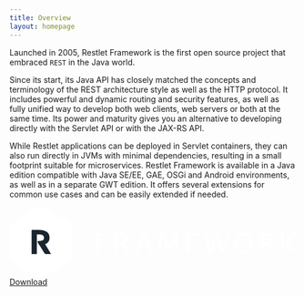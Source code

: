 ```yaml
---
title: Overview
layout: homepage
---
```

Launched in 2005, Restlet Framework is the first open source project that embraced `REST` in the Java world.

Since its start, its Java API has closely matched the concepts and terminology of the REST architecture style as well as the HTTP protocol. It includes powerful and dynamic routing and security features, as well as fully unified way to develop both web clients, web servers or both at the same time. Its power and maturity gives you an alternative to developing directly with the Servlet API or with the JAX-RS API.

While Restlet applications can be deployed in Servlet containers, they can also run directly in JVMs with minimal dependencies, resulting in a small footprint suitable for microservices. Restlet Framework is available in a Java edition compatible with Java SE/EE, GAE, OSGi and Android environments, as well as in a separate GWT edition. It offers several extensions for common use cases and can be easily extended if needed.

<div class="m-cta cta-darkblue">
    <svg xmlns="http://www.w3.org/2000/svg" id="elements" width="1040.95" height="255.89" viewBox="0 0 1040.95 255.89" class="svg replaced-svg">
        <title>restlet_icons_screen</title>
        <g>
            <path d="M13.62,54.2L100.73,3.58a26.45,26.45,0,0,1,26.57,0l87.2,50.62A27,27,0,0,1,228,77.32V178.57a27,27,0,0,1-13.46,23.12l-87,50.62a26.38,26.38,0,0,1-26.53,0L13.65,201.69A27.13,27.13,0,0,1,0,178.57V77.32A27.11,27.11,0,0,1,13.62,54.2Z" fill="#fff"></path>
            <path d="M132.71,170.76a6.16,6.16,0,0,1,.73.24h17c-1.5-4-19.69-33.31-21.43-35.47a27.66,27.66,0,0,0,12-9c2.78-3.78,4.17-8.75,4.17-14.82,0-9.72-3.45-17-10.34-21.64S118.08,83,105.12,83H82.6c-1.8,0-2.6,1.15-2.6,2.89V171H99V139h0.27L99,123.62V99.82c1-.08,5.7,0,7.11,0,6.23,0,11,.89,14.21,2.68s4.83,4.8,4.83,9c0,4.4-1.56,7.71-4.72,9.54S112.06,124,104.75,124h-0.27c-2.85,0-3.8,1.22-2.64,4l7,11.21c1.42,1.7,13.71,21.39,18.29,28.91A6.86,6.86,0,0,0,132.71,170.76Z" fill="#1b252f"></path>
        </g>
        <g>
            <path d="M315.51,165.4V95.15h42.38v8.41H325.34v21.19h28.89v8.31H325.34V165.4h-9.83Z" fill="#fff"></path>
            <path d="M417,136q1.62,2,4.11,5.32t5.12,7.3q2.63,4,5.22,8.36a85.38,85.38,0,0,1,4.41,8.41H425.1q-2-3.85-4.41-7.81T415.87,150q-2.43-3.6-4.82-6.74t-4.31-5.47c-0.88.07-1.77,0.1-2.69,0.1H392.45V165.4h-9.83V96.16a55.66,55.66,0,0,1,9.28-1.37q5.12-.36,9.38-0.35,14.8,0,22.56,5.58t7.76,16.62a19.47,19.47,0,0,1-3.7,12A21.84,21.84,0,0,1,417,136Zm-14.9-32.95q-6.29,0-9.63.3v26.46h7a73.94,73.94,0,0,0,9.12-.51,20.64,20.64,0,0,0,6.84-1.93,10.29,10.29,0,0,0,4.31-4,13.43,13.43,0,0,0,1.52-6.84,13,13,0,0,0-1.52-6.59,11.26,11.26,0,0,0-4.11-4.16,17.92,17.92,0,0,0-6.08-2.13A43.4,43.4,0,0,0,402.08,103.06Z" fill="#fff"></path>
            <path d="M508.83,165.4q-1.73-4.56-3.24-9t-3.14-9H470.61l-6.39,17.94H454q4.06-11.15,7.6-20.63t6.94-18q3.4-8.52,6.74-16.27t7-15.36h9q3.65,7.6,7,15.36T505,126.78q3.4,8.52,6.95,18t7.6,20.63H508.83Zm-9.23-26.05q-3.25-8.82-6.44-17.08t-6.64-15.87q-3.55,7.6-6.74,15.87t-6.34,17.08h26.16Z" fill="#fff"></path>
            <path d="M573.31,155.67q-1-2.43-2.69-6.18t-3.6-8.11q-1.93-4.36-4.11-9t-4.11-8.72q-1.93-4.11-3.6-7.35t-2.69-5q-1.12,12-1.82,25.9t-1.22,28.13h-9.63q0.4-9.12.91-18.4t1.17-18.25q0.66-9,1.42-17.49T545,95.15h8.62q2.74,4.46,5.88,10.54t6.29,12.72q3.14,6.64,6.08,13.28t5.37,12.11l5.37-12.11q2.94-6.64,6.08-13.28T595,105.69q3.14-6.08,5.88-10.54h8.62q3.44,34,5.17,70.25H605q-0.51-14.19-1.22-28.13T602,111.37q-1,1.72-2.69,5t-3.6,7.35l-4.11,8.72q-2.18,4.62-4.11,9t-3.6,8.11q-1.67,3.75-2.69,6.18h-7.91Z" fill="#fff"></path>
            <path d="M642.75,165.4V95.15h42.88v8.41h-33v20.88H682v8.21h-29.4V157h35.58v8.41H642.75Z" fill="#fff"></path>
            <path d="M751.72,117.75q-4.26,13.59-8.62,25.14t-8.72,22.5h-9.83q-5.38-15.51-9.48-32.75t-7.65-37.51h10.34q1.42,7.91,2.94,15.81t3.14,15.36q1.62,7.45,3.24,14.25t3.35,12.57q4.05-10.64,8.62-23.37t8.52-26.31h8.51q4,13.58,8.62,26.31t8.72,23.37q1.62-5.68,3.24-12.47t3.19-14.24q1.57-7.45,3.09-15.41t2.94-15.87h10q-3.65,20.28-7.76,37.51t-9.38,32.75H769q-4.46-10.95-8.72-22.5T751.72,117.75Z" fill="#fff"></path>
            <path d="M815.69,130.23a43.63,43.63,0,0,1,2.69-15.92,32.91,32.91,0,0,1,7.3-11.5,30.23,30.23,0,0,1,10.74-6.95,36.39,36.39,0,0,1,13-2.33,35.3,35.3,0,0,1,12.82,2.33,29.93,29.93,0,0,1,10.59,6.95,33.3,33.3,0,0,1,7.25,11.5,43.63,43.63,0,0,1,2.69,15.92,43.6,43.6,0,0,1-2.69,15.92,33.25,33.25,0,0,1-7.25,11.5,29.9,29.9,0,0,1-10.59,6.95,35.3,35.3,0,0,1-12.82,2.33,36.39,36.39,0,0,1-13-2.33,30.19,30.19,0,0,1-10.74-6.95,32.86,32.86,0,0,1-7.3-11.5A43.6,43.6,0,0,1,815.69,130.23Zm10.34,0a38.93,38.93,0,0,0,1.62,11.61,26,26,0,0,0,4.61,8.87,20.16,20.16,0,0,0,7.3,5.62,22.93,22.93,0,0,0,9.68,2,22.6,22.6,0,0,0,9.63-2,20.3,20.3,0,0,0,7.25-5.62,26,26,0,0,0,4.61-8.87,42.32,42.32,0,0,0,0-23.22,26,26,0,0,0-4.61-8.87,20.33,20.33,0,0,0-7.25-5.62,22.6,22.6,0,0,0-9.63-2,22.93,22.93,0,0,0-9.68,2,20.19,20.19,0,0,0-7.3,5.62,26,26,0,0,0-4.61,8.87A38.94,38.94,0,0,0,826,130.23Z" fill="#fff"></path>
            <path d="M944.44,136q1.62,2,4.11,5.32t5.12,7.3q2.63,4,5.22,8.36a85.38,85.38,0,0,1,4.41,8.41H952.55q-2-3.85-4.41-7.81T943.32,150q-2.43-3.6-4.82-6.74t-4.31-5.47c-0.88.07-1.77,0.1-2.69,0.1H919.9V165.4h-9.83V96.16a55.66,55.66,0,0,1,9.28-1.37q5.12-.36,9.38-0.35,14.8,0,22.56,5.58T959,116.64a19.47,19.47,0,0,1-3.7,12A21.84,21.84,0,0,1,944.44,136Zm-14.9-32.95q-6.29,0-9.63.3v26.46h7a73.94,73.94,0,0,0,9.12-.51,20.64,20.64,0,0,0,6.84-1.93,10.29,10.29,0,0,0,4.31-4,13.43,13.43,0,0,0,1.52-6.84,13,13,0,0,0-1.52-6.59,11.26,11.26,0,0,0-4.11-4.16,17.92,17.92,0,0,0-6.08-2.13A43.4,43.4,0,0,0,929.54,103.06Z" fill="#fff"></path>
            <path d="M1038.51,95.15q-3.14,3.45-7.1,7.65t-8.26,8.62q-4.31,4.41-8.57,8.67t-8,7.91a90.83,90.83,0,0,1,9.23,7.5q4.87,4.46,9.53,9.53t8.77,10.34a87.29,87.29,0,0,1,6.84,10h-11.56a99.32,99.32,0,0,0-7-9.58q-4-4.81-8.36-9.23t-8.92-8.16a78.91,78.91,0,0,0-8.77-6.39V165.4h-9.83V95.15h9.83v31q3.55-3.35,7.81-7.55t8.41-8.46q4.15-4.26,7.85-8.16t6.24-6.84h11.86Z" fill="#fff"></path>
        </g>
    </svg>
    <a href="/downloads/current/" class="m-button m-button-border">Download</a>
</div>
